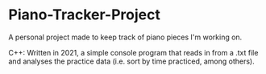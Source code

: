 # Piano-Tracker-Project
A personal project made to keep track of piano pieces I'm working on.

C++: Written in 2021, a simple console program that reads in from a .txt file and analyses the practice data (i.e. sort by time practiced, among others).
